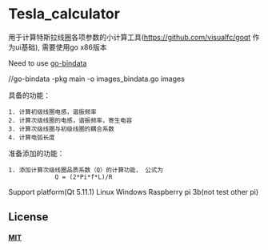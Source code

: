 # Tesla_calculator
用于计算特斯拉线圈各项参数的小计算工具(https://github.com/visualfc/goqt 作为ui基础), 需要使用go x86版本

Need to use [go-bindata](https://github.com/go-bindata/go-bindata)

//go-bindata -pkg main -o images_bindata.go images

具备的功能：

    1. 计算初级线圈电感，谐振频率
    2. 计算次级线圈的电感，谐振频率，寄生电容
    3. 计算次级线圈与初级线圈的耦合系数
    4. 计算电弧长度
    
准备添加的功能：

    1. 添加计算次级线圈品质系数（Q）的计算功能， 公式为
                 Q = (2*Pi*f*L)/R


Support platform(Qt 5.11.1)
   Linux
   Windows
   Raspberry pi 3b(not test other pi)
 

## License
#### [MIT](https://sndnvaps.mit-license.org/2017)
